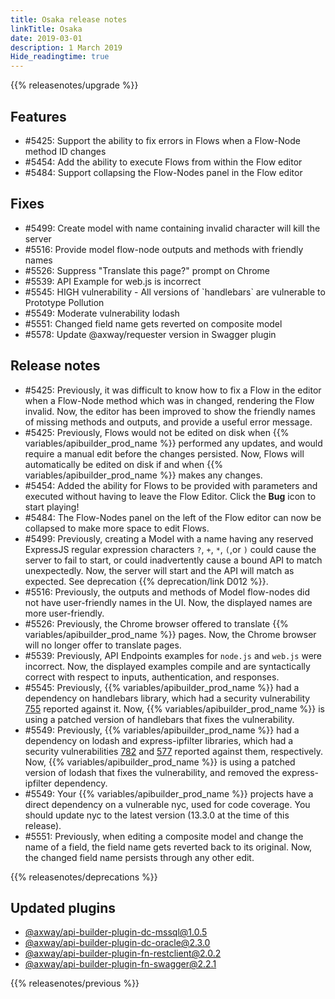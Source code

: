 ```yaml
---
title: Osaka release notes
linkTitle: Osaka
date: 2019-03-01
description: 1 March 2019
Hide_readingtime: true
---
```


{{% releasenotes/upgrade %}}

## Features

* #5425: Support the ability to fix errors in Flows when a Flow-Node method ID changes
* #5454: Add the ability to execute Flows from within the Flow editor
* #5484: Support collapsing the Flow-Nodes panel in the Flow editor

## Fixes

* #5499: Create model with name containing invalid character will kill the server
* #5516: Provide model flow-node outputs and methods with friendly names
* #5526: Suppress "Translate this page?" prompt on Chrome
* #5539: API Example for web.js is incorrect
* #5545: HIGH vulnerability - All versions of \`handlebars\` are vulnerable to Prototype Pollution
* #5549: Moderate vulnerability lodash
* #5551: Changed field name gets reverted on composite model
* #5578: Update @axway/requester version in Swagger plugin

## Release notes

* #5425: Previously, it was difficult to know how to fix a Flow in the editor when a Flow-Node method which was in changed, rendering the Flow invalid. Now, the editor has been improved to show the friendly names of missing methods and outputs, and provide a useful error message.
* #5425: Previously, Flows would not be edited on disk when {{% variables/apibuilder_prod_name %}} performed any updates, and would require a manual edit before the changes persisted. Now, Flows will automatically be edited on disk if and when {{% variables/apibuilder_prod_name %}} makes any changes.
* #5454: Added the ability for Flows to be provided with parameters and executed without having to leave the Flow Editor. Click the **Bug** icon to start playing!
* #5484: The Flow-Nodes panel on the left of the Flow editor can now be collapsed to make more space to edit Flows.
* #5499: Previously, creating a Model with a name having any reserved ExpressJS regular expression characters `?`, `+`, `*`, `(`,or `)` could cause the server to fail to start, or could inadvertently cause a bound API to match unexpectedly. Now, the server will start and the API will match as expected. See deprecation {{% deprecation/link D012 %}}.
* #5516: Previously, the outputs and methods of Model flow-nodes did not have user-friendly names in the UI. Now, the displayed names are more user-friendly.
* #5526: Previously, the Chrome browser offered to translate {{% variables/apibuilder_prod_name %}} pages. Now, the Chrome browser will no longer offer to translate pages.
* #5539: Previously, API Endpoints examples for `node.js` and `web.js` were incorrect. Now, the displayed examples compile and are syntactically correct with respect to inputs, authentication, and responses.
* #5545: Previously, {{% variables/apibuilder_prod_name %}} had a dependency on handlebars library, which had a security vulnerability [755](https://www.npmjs.com/advisories/755) reported against it. Now, {{% variables/apibuilder_prod_name %}} is using a patched version of handlebars that fixes the vulnerability.
* #5549: Previously, {{% variables/apibuilder_prod_name %}} had a dependency on lodash and express-ipfilter libraries, which had a security vulnerabilities [782](https://nodesecurity.io/advisories/782) and [577](https://nodesecurity.io/advisories/577) reported against them, respectively. Now, {{% variables/apibuilder_prod_name %}} is using a patched version of lodash that fixes the vulnerability, and removed the express-ipfilter dependency.
* #5549: Your {{% variables/apibuilder_prod_name %}} projects have a direct dependency on a vulnerable nyc, used for code coverage. You should update nyc to the latest version (13.3.0 at the time of this release).
* #5551: Previously, when editing a composite model and change the name of a field, the field name gets reverted back to its original. Now, the changed field name persists through any other edit.

{{% releasenotes/deprecations %}}

## Updated plugins

* [@axway/api-builder-plugin-dc-mssql@1.0.5](https://www.npmjs.com/package/@axway/api-builder-plugin-dc-mssql/v/1.0.5)
* [@axway/api-builder-plugin-dc-oracle@2.3.0](https://www.npmjs.com/package/@axway/api-builder-plugin-dc-oracle/v/2.3.0)
* [@axway/api-builder-plugin-fn-restclient@2.0.2](https://www.npmjs.com/package/@axway/api-builder-plugin-fn-restclient/v/2.0.2)
* [@axway/api-builder-plugin-fn-swagger@2.2.1](https://www.npmjs.com/package/@axway/api-builder-plugin-fn-swagger/v/2.2.1)


{{% releasenotes/previous %}}
